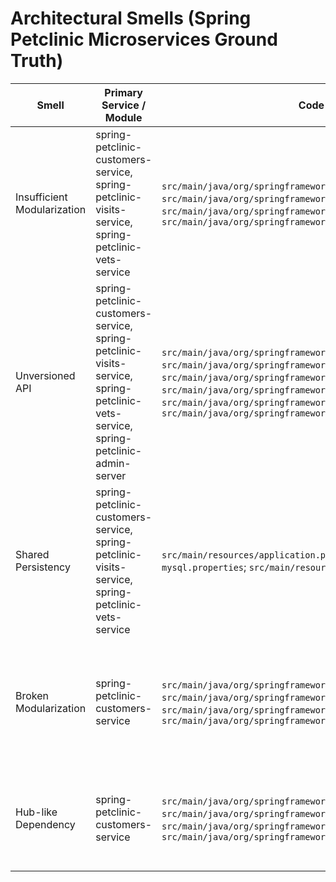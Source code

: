 # Architectural Smells (Spring Petclinic Microservices Ground Truth)

| Smell | Primary Service / Module | Code File Path (if applicable) | Code Line(s) | Labeling justification in details |
| --- | --- | --- | --- | --- |
| Insufficient Modularization | spring-petclinic-customers-service, spring-petclinic-visits-service, spring-petclinic-vets-service | `src/main/java/org/springframework/samples/petclinic/owner/OwnerController.java`; `src/main/java/org/springframework/samples/petclinic/owner/PetController.java`; `src/main/java/org/springframework/samples/petclinic/owner/VisitController.java`; `src/main/java/org/springframework/samples/petclinic/vet/VetController.java` | OwnerController:L73-L175; PetController:L99-L180; VisitController:L84-L101; VetController:L44-L75 | The single Spring Boot deployment owns owner self-service flows, pet lifecycle management, visit booking, and veterinary directory endpoints in the same module. OwnerController handles owner CRUD, PetController mutates pets under the same repository, VisitController coordinates visit creation by directly persisting owner aggregates, and VetController publishes vet listings, demonstrating multiple bounded contexts collapsed into one service instead of separate modules or services. |
| Unversioned API | spring-petclinic-customers-service, spring-petclinic-visits-service, spring-petclinic-vets-service, spring-petclinic-admin-server | `src/main/java/org/springframework/samples/petclinic/owner/OwnerController.java`; `src/main/java/org/springframework/samples/petclinic/owner/PetController.java`; `src/main/java/org/springframework/samples/petclinic/owner/VisitController.java`; `src/main/java/org/springframework/samples/petclinic/vet/VetController.java`; `src/main/java/org/springframework/samples/petclinic/system/CrashController.java`; `src/main/java/org/springframework/samples/petclinic/system/WelcomeController.java` | OwnerController:L73-L175; PetController:L99-L158; VisitController:L84-L101; VetController:L44-L75; CrashController:L31-L34; WelcomeController:L25-L27 | All HTTP handlers are mounted directly at root-level paths such as `/owners`, `/pets`, `/vets`, `/owners/{ownerId}/pets/{petId}/visits/new`, `/oups`, and `/`. No URI version segment or media-type negotiation is implemented, preventing the team from running v1 and v2 APIs concurrently and forcing breaking changes onto consumers. |
| Shared Persistency | spring-petclinic-customers-service, spring-petclinic-visits-service, spring-petclinic-vets-service | `src/main/resources/application.properties`; `src/main/resources/application-mysql.properties`; `src/main/resources/application-postgres.properties` | application.properties:L1-L11; application-mysql.properties:L1-L7; application-postgres.properties:L1-L7 | All runtime profiles target the single `petclinic` schema, whether the app runs with the in-memory profile or the optional MySQL and Postgres configurations. This pushes owner, pet, visit, and vet data from every feature area into one physical database instead of isolating persistence per bounded context. |
| Broken Modularization | spring-petclinic-customers-service | `src/main/java/org/springframework/samples/petclinic/owner/Owner.java`; `src/main/java/org/springframework/samples/petclinic/owner/Pet.java`; `src/main/java/org/springframework/samples/petclinic/owner/PetController.java`; `src/main/java/org/springframework/samples/petclinic/owner/VisitController.java` | Owner.java:L65-L175; Pet.java:L49-L84; PetController.java:L99-L180; VisitController:L62-L100 | Owner aggregates cascade persistence to pets and visits and expose helper methods like `addVisit`, while PetController and VisitController both operate inside the owner package and persist changes through the owner aggregate. Cross-cutting responsibilities for pet lifecycle and visit scheduling are hard-wired into the owner module rather than living in dedicated modules. |
| Hub-like Dependency | spring-petclinic-customers-service | `src/main/java/org/springframework/samples/petclinic/owner/OwnerRepository.java`; `src/main/java/org/springframework/samples/petclinic/owner/OwnerController.java`; `src/main/java/org/springframework/samples/petclinic/owner/PetController.java`; `src/main/java/org/springframework/samples/petclinic/owner/VisitController.java` | OwnerRepository.java:L37-L61; OwnerController:L54-L158; PetController:L53-L180; VisitController:L44-L100 | OwnerRepository acts as a hub for every customer-facing flow: owner profile CRUD, pet registration and editing, and visit booking all call back into the same JPA repository instance. Controllers across multiple concerns depend on it, so changes to the owner persistence contract ripple through pet and visit endpoints as well. |
